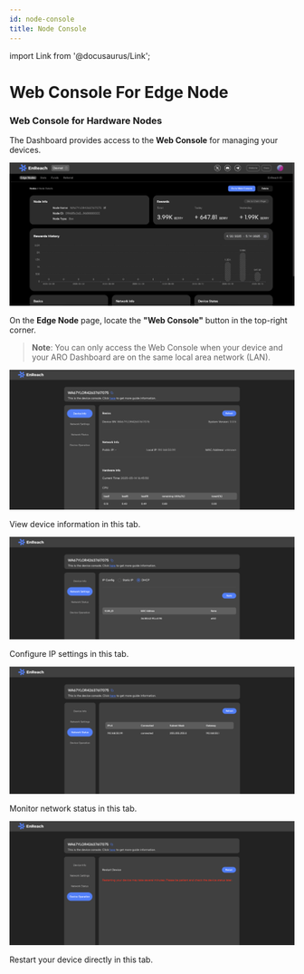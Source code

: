 ```yaml
---
id: node-console
title: Node Console
---
```

import Link from '@docusaurus/Link';

# Web Console For Edge Node

### Web Console for Hardware Nodes

The Dashboard provides access to the **Web Console** for managing your devices.

![Web Console Button](/img/user-guides/dashboard_console.png)

On the **Edge Node** page, locate the **"Web Console"** button in the top-right corner.

> **Note**: You can only access the Web Console when your device and your ARO Dashboard are on the same local area network (LAN).

![Device Information](/img/user-guides/console_1.png)

View device information in this tab.

![IP Configuration](/img/user-guides/console_2.png)

Configure IP settings in this tab.

![Network Status](/img/user-guides/console_3.png)

Monitor network status in this tab.

![Device Restart](/img/user-guides/console_4.png)

Restart your device directly in this tab.
